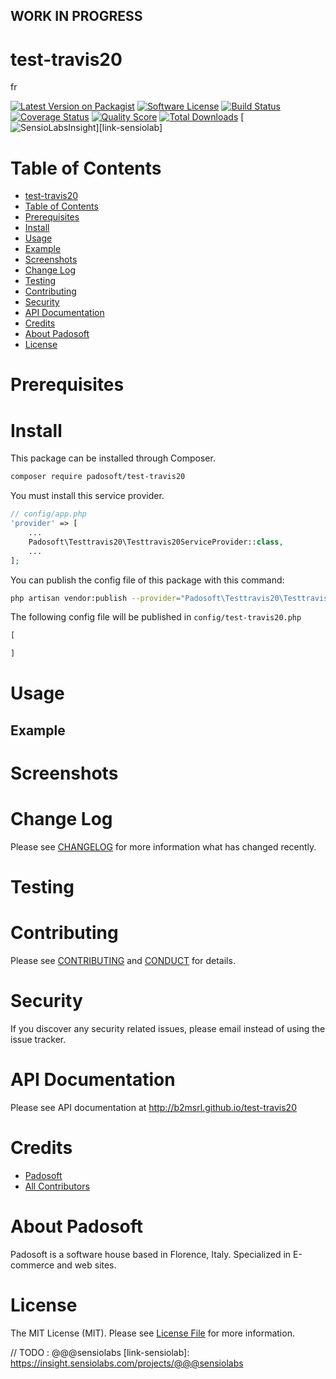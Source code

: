 ## WORK IN PROGRESS
# test-travis20
fr

[![Latest Version on Packagist][ico-version]][link-packagist]
[![Software License][ico-license]](LICENSE.md)
[![Build Status][ico-travis]][link-travis]
[![Coverage Status][ico-scrutinizer]][link-scrutinizer]
[![Quality Score][ico-code-quality]][link-code-quality]
[![Total Downloads][ico-downloads]][link-downloads]
[![SensioLabsInsight][ico-sensiolab]][link-sensiolab]

Table of Contents
=================

  * [test-travis20](#test-travis20)
  * [Table of Contents](#table-of-contents)
  * [Prerequisites](#prerequisites)
  * [Install](#install)
  * [Usage](#usage)
  * [Example](#example)
  * [Screenshots](#screenshots)
  * [Change Log](#change-log)
  * [Testing](#testing)
  * [Contributing](#contributing)
  * [Security](#security)
  * [API Documentation](#api-documentation)
  * [Credits](#credits)
  * [About Padosoft](#about-padosoft)
  * [License](#license)

# Prerequisites

# Install

This package can be installed through Composer.

``` bash
composer require padosoft/test-travis20
```
You must install this service provider.

``` php
// config/app.php
'provider' => [
    ...
    Padosoft\Testtravis20\Testtravis20ServiceProvider::class,
    ...
];
```

You can publish the config file of this package with this command:
``` bash
php artisan vendor:publish --provider="Padosoft\Testtravis20\Testtravis20ServiceProvider"
```
The following config file will be published in `config/test-travis20.php`
``` php
[

]
```

# Usage

## Example

# Screenshots

# Change Log
Please see [CHANGELOG](CHANGELOG.md) for more information what has changed recently.

# Testing

# Contributing

Please see [CONTRIBUTING](CONTRIBUTING.md) and [CONDUCT](CONDUCT.md) for details.

# Security

If you discover any security related issues, please email  instead of using the issue tracker.

# API Documentation

Please see API documentation at http://b2msrl.github.io/test-travis20

# Credits

- [Padosoft](https://github.com/padosoft)
- [All Contributors](../../contributors)

# About Padosoft
Padosoft is a software house based in Florence, Italy. Specialized in E-commerce and web sites.

# License

The MIT License (MIT). Please see [License File](LICENSE.md) for more information.


[ico-version]: https://img.shields.io/packagist/v/padosoft/test-travis20.svg?style=flat-square
[ico-license]: https://img.shields.io/badge/license-MIT-brightgreen.svg?style=flat-square
[ico-travis]: https://img.shields.io/travis/padosoft/test-travis20/master.svg?style=flat-square
[ico-scrutinizer]: https://img.shields.io/scrutinizer/coverage/g/padosoft/test-travis20.svg?style=flat-square
[ico-code-quality]: https://img.shields.io/scrutinizer/g/padosoft/test-travis20.svg?style=flat-square
[ico-downloads]: https://img.shields.io/packagist/dt/padosoft/test-travis20.svg?style=flat-square
[ico-sensiolab]: https://insight.sensiolabs.com/projects/@@@sensiolab/small.png

[link-packagist]: https://packagist.org/packages/padosoft/test-travis20
[link-travis]: https://travis-ci.org/padosoft/test-travis20
[link-scrutinizer]: https://scrutinizer-ci.com/g/padosoft/test-travis20/code-structure
[link-code-quality]: https://scrutinizer-ci.com/g/padosoft/test-travis20
[link-downloads]: https://packagist.org/packages/padosoft/test-travis20
// TODO : @@@sensiolabs
[link-sensiolab]: https://insight.sensiolabs.com/projects/@@@sensiolabs
